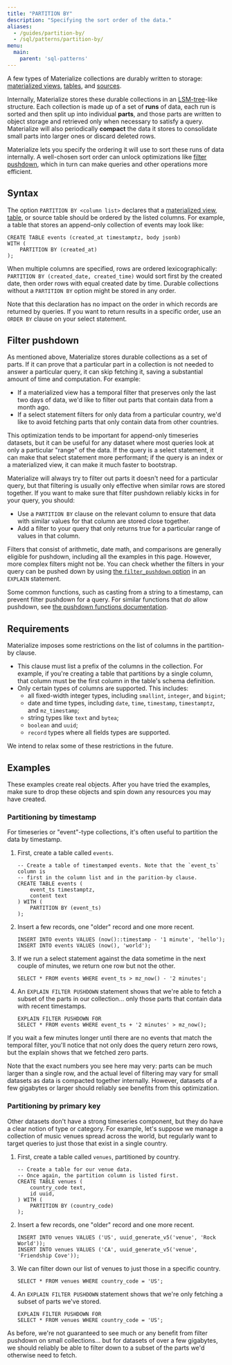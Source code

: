 ```yaml
---
title: "PARTITION BY"
description: "Specifying the sort order of the data."
aliases:
  - /guides/partition-by/
  - /sql/patterns/partition-by/
menu:
  main:
    parent: 'sql-patterns'
---
```


A few types of Materialize collections are durably written to storage: [materialized views](/sql/create-materialized-view/), [tables](/sql/create-table), and [sources](/sql/create-source).

Internally, Materialize stores these durable collections in an [LSM-tree](https://en.wikipedia.org/wiki/Log-structured_merge-tree)-like structure. Each collection is made up of a set of
**runs** of data, each run is sorted and then split up into individual **parts**, and those parts are written to object storage and retrieved only when necessary to satisfy a query. Materialize will also periodically **compact** the data it stores to consolidate small parts into larger ones or discard deleted rows.

Materialize lets you specify the ordering it will use to sort these runs of data internally. A well-chosen sort order can unlock optimizations like [filter pushdown](#filter-pushdown), which in turn can make queries and other operations more efficient.

## Syntax

The option `PARTITION BY <column list>` declares that a [materialized view](/sql/create-materialized-view/#with_options), [table](/sql/create-table/#with_options), or source table should be ordered by the listed columns. For example, a table that stores an append-only collection of events may look like:

```mzsql
CREATE TABLE events (created_at timestamptz, body jsonb)
WITH (
    PARTITION BY (created_at)
);
```

When multiple columns are specified, rows are ordered lexicographically:
`PARTITION BY (created_date, created_time)` would sort first by the created date, then order rows with equal created date by time. Durable collections without a `PARTITION BY` option might be stored in any order.

Note that this declaration has no impact on the order in which records are returned by queries. If you want to return results in a specific order, use an
`ORDER BY` clause on your select statement.

## Filter pushdown

As mentioned above, Materialize stores durable collections as a set of parts. If it can prove that a particular part in a collection is not needed to answer a particular query, it can skip fetching it, saving a substantial amount of time and computation. For example:

- If a materialized view has a temporal filter that preserves only the last two days of data, we'd like to filter out parts that contain data from a month ago.
- If a select statement filters for only data from a particular country, we'd like to avoid fetching parts that only contain data from other countries.

This optimization tends to be important for append-only timeseries datasets, but it can be useful for any dataset where most queries look at only a particular "range" of the data. If the query is a select statement, it can make that select statement more performant; if the query is an index or a materialized view, it can make it much faster to bootstrap.

Materialize will always try to filter out parts it doesn't need for a particular query, but that filtering is usually only effective when similar rows are stored together. If you want to make sure that filter pushdown reliably kicks in for your query, you should:

- Use a `PARTITION BY` clause on the relevant column to ensure that data with similar values for that column are stored close together.
- Add a filter to your query that only returns true for a particular range of values in that column.

Filters that consist of arithmetic, date math, and comparisons are generally eligible for pushdown, including all the examples in this page. However, more complex filters might not be. You can check whether the filters in your query can be pushed down by using [the
`filter_pushdown` option](/sql/explain-plan/#output-modifiers) in an `EXPLAIN` statement.

Some common functions, such as casting from a string to a timestamp, can prevent filter pushdown for a query. For similar functions that _do_ allow pushdown, see [the pushdown functions documentation](/sql/functions/pushdown/).

## Requirements

Materialize imposes some restrictions on the list of columns in the partition-by clause.

- This clause must list a prefix of the columns in the collection. For example, if you're creating a table that partitions by a single column, that column must be the first column in the table's schema definition.
- Only certain types of columns are supported. This includes:
    - all fixed-width integer types, including `smallint`, `integer`, and `bigint`;
    - date and time types, including `date`, `time`, `timestamp`, `timestamptz`, and `mz_timestamp`;
    - string types like `text` and `bytea`;
    - `boolean` and `uuid`;
    - `record` types where all fields types are supported.

We intend to relax some of these restrictions in the future.

## Examples

These examples create real objects. After you have tried the examples, make sure to drop these objects and spin down any resources you may have created.

### Partitioning by timestamp

For timeseries or "event"-type collections, it's often useful to partition the data by timestamp.

1. First, create a table called `events`.
    ```mzsql
    -- Create a table of timestamped events. Note that the `event_ts` column is
    -- first in the column list and in the parition-by clause.
    CREATE TABLE events (
        event_ts timestamptz,
        content text
    ) WITH (
        PARTITION BY (event_ts)
    );
    ```

1. Insert a few records, one "older" record and one more recent.
    ```mzsql
    INSERT INTO events VALUES (now()::timestamp - '1 minute', 'hello');
    INSERT INTO events VALUES (now(), 'world');
    ```

1. If we run a select statement against the data sometime in the next couple of minutes, we return one row but not the other.
    ```mzsql
    SELECT * FROM events WHERE event_ts > mz_now() - '2 minutes';
    ```

1. An `EXPLAIN FILTER PUSHDOWN` statement shows that we're able to fetch a subset of the parts in our collection... only those parts that contain data with recent timestamps.
    ```mzsql
    EXPLAIN FILTER PUSHDOWN FOR
    SELECT * FROM events WHERE event_ts + '2 minutes' > mz_now();
    ```

If you wait a few minutes longer until there are no events that match the temporal filter, you'll notice that not only does the query return zero rows, but the explain shows that we fetched zero parts.

Note that the exact numbers you see here may very: parts can be much larger than a single row, and the actual level of filtering may vary for small datasets as data is compacted together internally. However, datasets of a few gigabytes or larger should reliably see benefits from this optimization.

### Partitioning by primary key

Other datasets don't have a strong timeseries component, but they do have a clear notion of type or category. For example, let's suppose we manage a collection of music venues spread across the world, but regularly want to target queries to just those that exist in a single country.

1. First, create a table called `venues`, partitioned by country.
    ```mzsql
    -- Create a table for our venue data.
    -- Once again, the partition column is listed first.
    CREATE TABLE venues (
        country_code text,
        id uuid,
    ) WITH (
        PARTITION BY (country_code)
    );
    ```

1. Insert a few records, one "older" record and one more recent.
    ```mzsql
    INSERT INTO venues VALUES ('US', uuid_generate_v5('venue', 'Rock World'));
    INSERT INTO venues VALUES ('CA', uuid_generate_v5('venue', 'Friendship Cove'));
    ```

1. We can filter down our list of venues to just those in a specific country.
    ```mzsql
    SELECT * FROM venues WHERE country_code = 'US';
    ```

1. An `EXPLAIN FILTER PUSHDOWN` statement shows that we're only fetching a subset of parts we've stored.
    ```mzsql
    EXPLAIN FILTER PUSHDOWN FOR
    SELECT * FROM venues WHERE country_code = 'US';
    ```

As before, we're not guaranteed to see much or any benefit from filter pushdown on small collections... but for datasets of over a few gigabytes, we should reliably be able to filter down to a subset of the parts we'd otherwise need to fetch.

